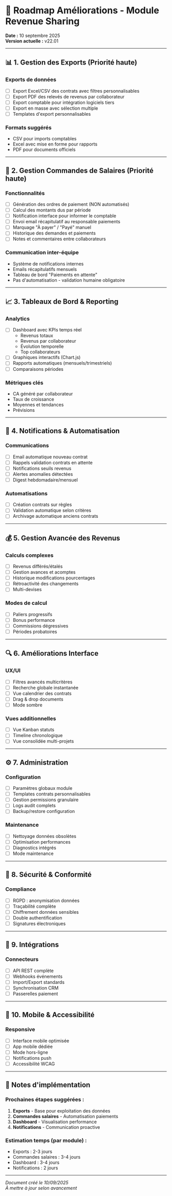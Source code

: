 # 🚀 Roadmap Améliorations - Module Revenue Sharing

**Date :** 10 septembre 2025  
**Version actuelle :** v22.01

---

## 📊 **1. Gestion des Exports** (Priorité haute)
### Exports de données
- [ ] Export Excel/CSV des contrats avec filtres personnalisables
- [ ] Export PDF des relevés de revenus par collaborateur
- [ ] Export comptable pour intégration logiciels tiers
- [ ] Export en masse avec sélection multiple
- [ ] Templates d'export personnalisables

### Formats suggérés
- CSV pour imports comptables
- Excel avec mise en forme pour rapports
- PDF pour documents officiels

---

## 💸 **2. Gestion Commandes de Salaires** (Priorité haute)
### Fonctionnalités
- [ ] Génération des ordres de paiement (NON automatisés)
- [ ] Calcul des montants dus par période
- [ ] Notification interface pour informer le comptable
- [ ] Envoi email récapitulatif au responsable paiements
- [ ] Marquage "À payer" / "Payé" manuel
- [ ] Historique des demandes et paiements
- [ ] Notes et commentaires entre collaborateurs

### Communication inter-équipe
- Système de notifications internes
- Emails récapitulatifs mensuels
- Tableau de bord "Paiements en attente"
- Pas d'automatisation - validation humaine obligatoire

---

## 📈 **3. Tableaux de Bord & Reporting**
### Analytics
- [ ] Dashboard avec KPIs temps réel
  - Revenus totaux
  - Revenus par collaborateur
  - Évolution temporelle
  - Top collaborateurs
- [ ] Graphiques interactifs (Chart.js)
- [ ] Rapports automatiques (mensuels/trimestriels)
- [ ] Comparaisons périodes

### Métriques clés
- CA généré par collaborateur
- Taux de croissance
- Moyennes et tendances
- Prévisions

---

## 🔔 **4. Notifications & Automatisation**
### Communications
- [ ] Email automatique nouveau contrat
- [ ] Rappels validation contrats en attente
- [ ] Notifications seuils revenus
- [ ] Alertes anomalies détectées
- [ ] Digest hebdomadaire/mensuel

### Automatisations
- [ ] Création contrats sur règles
- [ ] Validation automatique selon critères
- [ ] Archivage automatique anciens contrats

---

## 💰 **5. Gestion Avancée des Revenus**
### Calculs complexes
- [ ] Revenus différés/étalés
- [ ] Gestion avances et acomptes
- [ ] Historique modifications pourcentages
- [ ] Rétroactivité des changements
- [ ] Multi-devises

### Modes de calcul
- [ ] Paliers progressifs
- [ ] Bonus performance
- [ ] Commissions dégressives
- [ ] Périodes probatoires

---

## 🔍 **6. Améliorations Interface**
### UX/UI
- [ ] Filtres avancés multicritères
- [ ] Recherche globale instantanée
- [ ] Vue calendrier des contrats
- [ ] Drag & drop documents
- [ ] Mode sombre

### Vues additionnelles
- [ ] Vue Kanban statuts
- [ ] Timeline chronologique
- [ ] Vue consolidée multi-projets

---

## ⚙️ **7. Administration**
### Configuration
- [ ] Paramètres globaux module
- [ ] Templates contrats personnalisables
- [ ] Gestion permissions granulaire
- [ ] Logs audit complets
- [ ] Backup/restore configuration

### Maintenance
- [ ] Nettoyage données obsolètes
- [ ] Optimisation performances
- [ ] Diagnostics intégrés
- [ ] Mode maintenance

---

## 🔐 **8. Sécurité & Conformité**
### Compliance
- [ ] RGPD : anonymisation données
- [ ] Traçabilité complète
- [ ] Chiffrement données sensibles
- [ ] Double authentification
- [ ] Signatures électroniques

---

## 🔄 **9. Intégrations**
### Connecteurs
- [ ] API REST complète
- [ ] Webhooks événements
- [ ] Import/Export standards
- [ ] Synchronisation CRM
- [ ] Passerelles paiement

---

## 📱 **10. Mobile & Accessibilité**
### Responsive
- [ ] Interface mobile optimisée
- [ ] App mobile dédiée
- [ ] Mode hors-ligne
- [ ] Notifications push
- [ ] Accessibilité WCAG

---

## 📝 Notes d'implémentation

### Prochaines étapes suggérées :
1. **Exports** - Base pour exploitation des données
2. **Commandes salaires** - Automatisation paiements
3. **Dashboard** - Visualisation performance
4. **Notifications** - Communication proactive

### Estimation temps (par module) :
- Exports : 2-3 jours
- Commandes salaires : 3-4 jours  
- Dashboard : 3-4 jours
- Notifications : 2 jours

---

*Document créé le 10/09/2025*  
*À mettre à jour selon avancement*